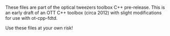 
These files are part of the optical tweezers toolbox C++ pre-release.
This is an early draft of an OTT C++ toolbox (circa 2012) with
slight modifications for use with ot-cpp-fdtd.

Use these files at your own risk!

